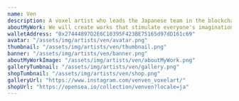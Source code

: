 ```yaml
---
name: Ven
description: A voxel artist who leads the Japanese team in the blockchain game The Sandbox. Ven's unique worldview with a sense of story makes viewers enjoy the world of voxel art. 
aboutMyWork: We will create works that stimulate everyone's imagination a bit in the deformed world of Voxel.
walletAddress: "0x27444897D2E6C10395F423BE75165d97dD161c69"
avatar: "/assets/img/artists/ven/avatar.png"
thumbnail: "/assets/img/artists/ven/thumbnail.png"
banner: "/assets/img/artists/ven/banner.png"
aboutMyWorkImage: "/assets/img/artists/ven/aboutMyWork.png"
galleryTumbnail: "/assets/img/artists/ven/gallery.png"
shopTumbnail: "/assets/img/artists/ven/shop.png"
galleryUrl: "https://www.instagram.com/venven_voxelart/"
shopUrl: "https://opensea.io/collection/venven?locale=ja"
---
```

